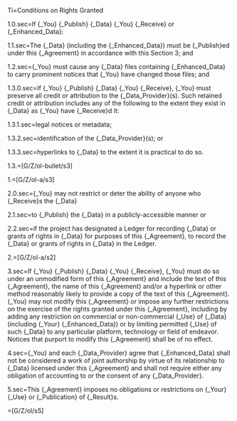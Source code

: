 Ti=Conditions on Rights Granted

1.0.sec=If {_You} {_Publish} {_Data} {_You} {_Receive} or {_Enhanced_Data}:

1.1.sec=The {_Data} (including the {_Enhanced_Data}) must be {_Publish}ed under this {_Agreement} in accordance with this Section 3; and

1.2.sec={_You} must cause any {_Data} files containing {_Enhanced_Data} to carry prominent notices that {_You} have changed those files; and

1.3.0.sec=If {_You} {_Publish} {_Data} {_You} {_Receive}, {_You} must preserve all credit or attribution to the {_Data_Provider}(s). Such retained credit or attribution includes any of the following to the extent they exist in {_Data} as {_You} have {_Receive}d it:

1.3.1.sec=legal notices or metadata;

1.3.2.sec=identification of the {_Data_Provider}(s); or

1.3.3.sec=hyperlinks to {_Data} to the extent it is practical to do so.

1.3.=[G/Z/ol-bullet/s3]

1.=[G/Z/ol-a/s3]

2.0.sec={_You} may not restrict or deter the ability of anyone who {_Receive}s the {_Data}

2.1.sec=to {_Publish} the {_Data} in a publicly-accessible manner or

2.2.sec=if the project has designated a Ledger for recording {_Data} or grants of rights in {_Data} for purposes of this {_Agreement}, to record the {_Data} or grants of rights in {_Data} in the Ledger.

2.=[G/Z/ol-a/s2]

3.sec=If {_You} {_Publish} {_Data} {_You} {_Receive}, {_You} must do so under an unmodified form of this {_Agreement} and include the text of this {_Agreement}, the name of this {_Agreement} and/or a hyperlink or other method reasonably likely to provide a copy of the text of this {_Agreement}.  {_You} may not modify this {_Agreement} or impose any further restrictions on the exercise of the rights granted under this {_Agreement}, including by adding any restriction on commercial or non-commercial {_Use} of {_Data} (including {_Your} {_Enhanced_Data}) or by limiting permitted {_Use} of such {_Data} to any particular platform, technology or field of endeavor.  Notices that purport to modify this {_Agreement} shall be of no effect.

4.sec={_You} and each {_Data_Provider} agree that {_Enhanced_Data} shall not be considered a work of joint authorship by virtue of its relationship to {_Data} licensed under this {_Agreement} and shall not require either any obligation of accounting to or the consent of any {_Data_Provider}.

5.sec=This {_Agreement} imposes no obligations or restrictions on {_Your} {_Use} or {_Publication} of {_Result}s.

=[G/Z/ol/s5]
